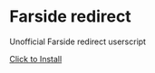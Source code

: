 # Farside redirect

Unofficial Farside redirect userscript

[Click to Install](https://github.com/ayes-web/farside-redirect/raw/main/farside-redirect.user.js)
